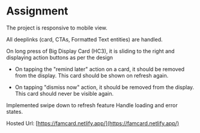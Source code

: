 # Assignment

The project is responsive to mobile view.

All deeplinks (card, CTAs, Formatted Text entities) are  handled.

On long press of Big Display Card (HC3), it is sliding to the right and displaying action buttons as per the design

- On tapping the "remind later" action on a card, it should be removed from the display. This card should be shown on refresh again.
     
- On tapping "dismiss now" action, it should be removed from the display. This card should never be visible again.

Implemented swipe down to refresh feature
Handle loading and error states.

Hosted Url: [https://famcard.netlify.app/](https://famcard.netlify.app/)

